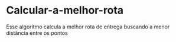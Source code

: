 # Calcular-a-melhor-rota
Esse algoritmo calcula  a melhor rota de entrega buscando a menor distância entre os pontos
